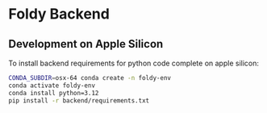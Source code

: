 # Foldy Backend

## Development on Apple Silicon

To install backend requirements for python code complete on apple silicon:

```bash
CONDA_SUBDIR=osx-64 conda create -n foldy-env
conda activate foldy-env
conda install python=3.12
pip install -r backend/requirements.txt
```

